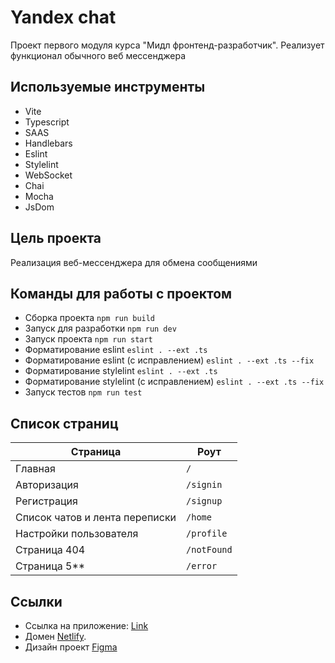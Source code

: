 # Yandex chat

Проект первого модуля курса "Мидл фронтенд-разработчик". Реализует функционал обычного веб мессенджера

## Используемые инструменты
* Vite
* Typescript
* SAAS
* Handlebars
* Eslint
* Stylelint
* WebSocket
* Chai
* Mocha
* JsDom

## Цель проекта
Реализация веб-мессенджера для обмена сообщениями


## Команды для работы с проектом
* Сборка проекта ```npm run build```
* Запуск для разработки ```npm run dev```
* Запуск проекта ```npm run start```
* Форматирование eslint ```eslint . --ext .ts```
* Форматирование eslint (с исправлением) ```eslint . --ext .ts --fix```
* Форматирование stylelint ```eslint . --ext .ts```
* Форматирование stylelint (с исправлением) ```eslint . --ext .ts --fix```
* Запуск тестов ```npm run test```



## Список страниц

| Страница                            | Роут              |
| ----------------------------------- |------------------ |
| Главная                             | ```/```           |       
| Авторизация                         | ```/signin```     |
| Регистрация                         | ```/signup```     |
| Список чатов и лента переписки      | ```/home```       |
| Настройки пользователя              | ```/profile```    |
| Страница 404                        | ```/notFound```   |
| Страница 5**                        | ```/error```      |


## Ссылки

* Ссылка на приложение: [Link](https://oldvertu-messenger.netlify.app/signup)
* Домен [Netlify](https://oldvertu-messenger.netlify.app/signup).
* Дизайн проект [Figma](https://www.figma.com/design/QZvDTH8xDTfRsVd8nPeM0l/Yandex-Chat?node-id=1-150&t=DlrZCQSwliuJA9tz-1)
